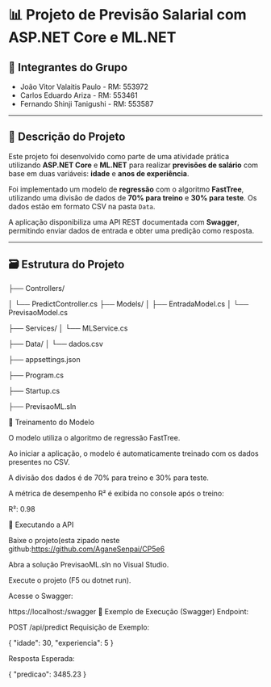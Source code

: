 # 📊 Projeto de Previsão Salarial com ASP.NET Core e ML.NET

## 👥 Integrantes do Grupo

-   João Vitor Valaitis Paulo - RM: 553972
-   Carlos Eduardo Ariza - RM: 553461
-   Fernando Shinji Tanigushi - RM: 553587
---

## 📌 Descrição do Projeto

Este projeto foi desenvolvido como parte de uma atividade prática utilizando **ASP.NET Core** e **ML.NET** para realizar **previsões de salário** com base em duas variáveis: **idade** e **anos de experiência**.

Foi implementado um modelo de **regressão** com o algoritmo **FastTree**, utilizando uma divisão de dados de **70% para treino** e **30% para teste**. Os dados estão em formato CSV na pasta `Data`.

A aplicação disponibiliza uma API REST documentada com **Swagger**, permitindo enviar dados de entrada e obter uma predição como resposta.

---

## 🗃️ Estrutura do Projeto

├── Controllers/

│ └── PredictController.cs
├── Models/
│ ├── EntradaModel.cs
│ └── PrevisaoModel.cs

├── Services/
│ └── MLService.cs

├── Data/
│ └── dados.csv

├── appsettings.json

├── Program.cs

├── Startup.cs

├── PrevisaoML.sln


🧠 Treinamento do Modelo


O modelo utiliza o algoritmo de regressão FastTree.

Ao iniciar a aplicação, o modelo é automaticamente treinado com os dados presentes no CSV.

A divisão dos dados é de 70% para treino e 30% para teste.

A métrica de desempenho R² é exibida no console após o treino:

R²: 0.98

🚀 Executando a API

Baixe o projeto(esta zipado neste github:https://github.com/AganeSenpai/CP5e6

Abra a solução PrevisaoML.sln no Visual Studio.

Execute o projeto (F5 ou dotnet run).

Acesse o Swagger:

https://localhost:<porta>/swagger
🔮 Exemplo de Execução (Swagger)
Endpoint:

POST /api/predict
Requisição de Exemplo:

{
  "idade": 30,
  "experiencia": 5
}


Resposta Esperada:

{
  "predicao": 3485.23
}
